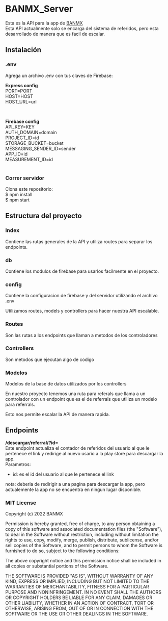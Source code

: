 # BANMX_Server

Esta es la API para la app de [BANMX](https://github.com/RicardoGLeal/BanMX)<br />
Esta API actualmente solo se encarga del sistema de referidos, pero esta desarrollado de manera que es facil de escalar.<br />

## Instalación

### .env

Agrega un archivo .env con tus claves de Firebase:<br />

**Express config**<br />
PORT=PORT<br />
HOST=HOST<br />
HOST_URL=url<br />

<br />

**Firebase config**<br />
API_KEY=KEY<br />
AUTH_DOMAIN=domain<br />
PROJECT_ID=id<br />
STORAGE_BUCKET=bucket<br />
MESSAGING_SENDER_ID=sender<br />
APP_ID=id<br />
MEASUREMENT_ID=id<br />
<br />

### Correr servidor

Clona este repositorio:<br />
$ npm install<br />
$ npm start<br />

## Estructura del proyecto

### Index

Contiene las rutas generales de la API y utiliza routes para separar los endpoints.

### db

Contiene los modulos de firebase para usarlos facilmente en el proyecto.

### config

Contiene la configuracion de firebase y del servidor utilizando el archivo .env<br />

Utilizamos routes, models y controllers para hacer nuestra API escalable.

### Routes

Son las rutas a los endpoints que llaman a metodos de los controladores

### Controllers

Son metodos que ejecutan algo de codigo

### Modelos

Modelos de la base de datos utilizados por los controllers<br />

En nuestro proyecto tenemos una ruta para referals que llama a un controlador con un endpoint que es el de referrals que utiliza un modelo para referrals.<br />

Esto nos permite escalar la API de manera rapida.

## Endpoints

**/descargar/referral/?id=**<br />
Este endpoint actualiza el contador de referidos del usuario al que le pertenece el link y redirige al nuevo usario a la play store para descargar la app.<br />
Parametros:<br />

- id: es el id del usuario al que le pertenece el link

nota: deberia de redirigir a una pagina para descargar la app, pero actualemente la app no se encuentra en ningun lugar disponible.

### MIT License

Copyright (c) 2022 BANMX

Permission is hereby granted, free of charge, to any person obtaining a copy
of this software and associated documentation files (the "Software"), to deal
in the Software without restriction, including without limitation the rights
to use, copy, modify, merge, publish, distribute, sublicense, and/or sell
copies of the Software, and to permit persons to whom the Software is
furnished to do so, subject to the following conditions:

The above copyright notice and this permission notice shall be included in all
copies or substantial portions of the Software.

THE SOFTWARE IS PROVIDED "AS IS", WITHOUT WARRANTY OF ANY KIND, EXPRESS OR
IMPLIED, INCLUDING BUT NOT LIMITED TO THE WARRANTIES OF MERCHANTABILITY,
FITNESS FOR A PARTICULAR PURPOSE AND NONINFRINGEMENT. IN NO EVENT SHALL THE
AUTHORS OR COPYRIGHT HOLDERS BE LIABLE FOR ANY CLAIM, DAMAGES OR OTHER
LIABILITY, WHETHER IN AN ACTION OF CONTRACT, TORT OR OTHERWISE, ARISING FROM,
OUT OF OR IN CONNECTION WITH THE SOFTWARE OR THE USE OR OTHER DEALINGS IN THE
SOFTWARE.
